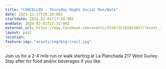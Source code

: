 ```yaml
---
title: "CANCELLED - Thursday Night Social Run/Walk"
date: 2023-11-17T20:20:00Z
startdate: 2024-02-01T17:30:00Z
enddate: 2024-02-01T17:31:00Z
external_url: https://www.facebook.com/events/1556735191823847/?event_time_id=1556735211823845
layout: post
location: 
feature-img: "assets/img/big-trail.jpg"
---
```


Join us for a 2-4 mile run or walk starting at La Planchada 217 West Gurley. Stay after for food and/or beverages if you like. <br>
  <br>
  
